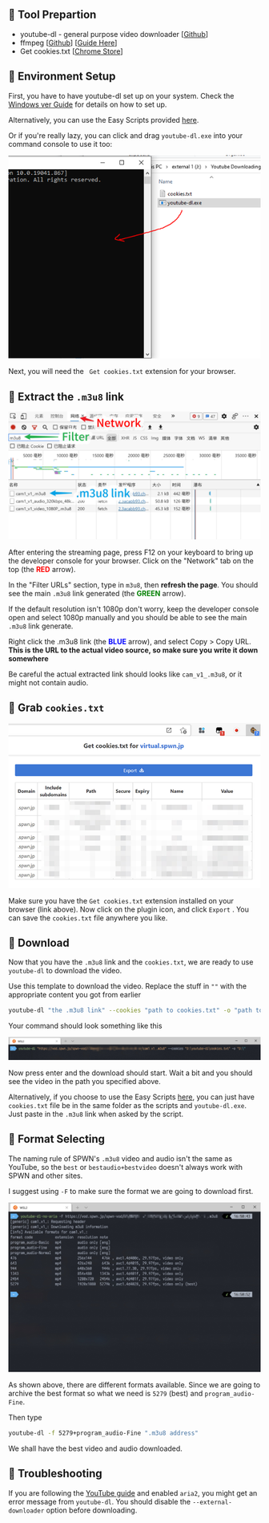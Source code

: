 ## 🔨 Tool Prepartion

- youtube-dl - general purpose video downloader [[Github](https://github.com/ytdl-org/youtube-dl)]
- ffmpeg [[Github](https://github.com/FFmpeg/FFmpeg)] [[Guide Here](http://blog.gregzaal.com/how-to-install-ffmpeg-on-windows/)]
- Get cookies.txt [[Chrome Store](https://chrome.google.com/webstore/detail/get-cookiestxt/bgaddhkoddajcdgocldbbfleckgcbcid)]

## 🎪 Environment Setup

First, you have to have youtube-dl set up on your system. Check the [Windows ver Guide](YouTube.md) for details on how to set up.

Alternatively, you can use the Easy Scripts provided [here](/scripts).

Or if you're really lazy, you can click and drag `youtube-dl.exe` into your command console to use it too:

![cmd drag](/assets/clickdrag.PNG)

Next, you will need the ` Get cookies.txt` extension for your browser.

## 📝 Extract the `.m3u8` link

![step](/assets/search.jpg)

After entering the streaming page, press F12 on your keyboard to bring up the developer console for your browser. Click on the "Network" tab on the top (the <b><font color="red">RED</font></b> arrow).

In the "Filter URLs" section, type in `m3u8`, then **refresh the page**. You should see the main `.m3u8` link generated (the <b><font color="green">GREEN</font></b> arrow).

If the default resolution isn't 1080p don't worry, keep the developer console open and select 1080p manually and you should be able to see the main `.m3u8` link generate.

Right click the .m3u8 link (the <b><font color="blue">BLUE</font></b> arrow), and select Copy > Copy URL. **This is the URL to the actual video source, so make sure you write it down somewhere**

Be careful the actual extracted link should looks like `cam_v1_.m3u8`, or it might not contain audio.

## 🍪 Grab `cookies.txt`

![cookies](/assets/cookiestxt.jpg)

Make sure you have the `Get cookies.txt` extension installed on your browser (link above). Now click on the plugin icon, and click `Export` . You can save the `cookies.txt` file anywhere you like.

## 💾 Download

Now that you have the `.m3u8` link and the `cookies.txt`, we are ready to use `youtube-dl` to download the video. 

Use this template to download the video. Replace the stuff in `""` with the appropriate content you got from earlier

```bash
youtube-dl "the .m3u8 link" --cookies "path to cookies.txt" -o "path to where you want to save the video"
```

Your command should look something like this

![downloadlink](/assets/downloadlink.jpg)

Now press enter and the download should start. Wait a bit and you should see the video in the path you specified above.

Alternatively, if you choose to use the Easy Scripts [here](/scripts), you can just have `cookies.txt` file be in the same folder as the scripts and `youtube-dl.exe`. Just paste in the `.m3u8` link when asked by the script.

## 🎥 Format Selecting

The naming rule of SPWN's `.m3u8` video and audio isn't the same as YouTube, so the `best` or `bestaudio+bestvideo` doesn't always work with SPWN and other sites.

I suggest using `-F` to make sure the format we are going to download first.

![format](/assets/format.jpg)

As shown above, there are different formats available. Since we are going to archive the best format so what we need is `5279` (best) and `program_audio-Fine`.

Then type

```bash
youtube-dl -f 5279+program_audio-Fine ".m3u8 address"
```

We shall have the best video and audio downloaded.

## 🎯 Troubleshooting

If you are following the [YouTube guide](/General/YouTube.md) and enabled `aria2`, you might get an error message from `youtube-dl`. You should disable the `--external-downloader` option before downloading.

